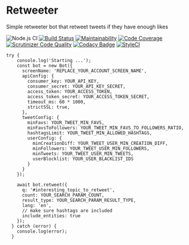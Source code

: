 # Retweeter
Simple retweeter bot that retweet tweets if they have enough likes

![Node.js CI](https://github.com/iranianpep/retweeter/workflows/Node.js%20CI/badge.svg)
[![Build Status](https://scrutinizer-ci.com/g/iranianpep/retweeter/badges/build.png?b=main)](https://scrutinizer-ci.com/g/iranianpep/retweeter/build-status/main)
[![Maintainability](https://api.codeclimate.com/v1/badges/009464f86e33fae8df85/maintainability)](https://codeclimate.com/github/iranianpep/retweeter/maintainability)
[![Code Coverage](https://scrutinizer-ci.com/g/iranianpep/retweeter/badges/coverage.png?b=main)](https://scrutinizer-ci.com/g/iranianpep/retweeter/?branch=main)
[![Scrutinizer Code Quality](https://scrutinizer-ci.com/g/iranianpep/retweeter/badges/quality-score.png?b=main)](https://scrutinizer-ci.com/g/iranianpep/retweeter/?branch=main)
[![Codacy Badge](https://app.codacy.com/project/badge/Grade/1d42b9f44b3b4dbdb73571cbee26a6d8)](https://www.codacy.com/gh/iranianpep/retweeter/dashboard?utm_source=github.com&amp;utm_medium=referral&amp;utm_content=iranianpep/retweeter&amp;utm_campaign=Badge_Grade)
[![StyleCI](https://styleci.io/repos/321806345/shield?branch=main)](https://styleci.io/repos/321806345)

```
try {
    console.log('Starting ...');
    const bot = new Bot({
      screenName: 'REPLACE_YOUR_ACCOUNT_SCREEN_NAME',
      apiConfig: {
        consumer_key: YOUR_API_KEY,
        consumer_secret: YOUR_API_KEY_SECRET,
        access_token: YOUR_ACCESS_TOKEN,
        access_token_secret: YOUR_ACCESS_TOKEN_SECRET,
        timeout_ms: 60 * 1000,
        strictSSL: true,
      },
      tweetConfig: {
        minFavs: YOUR_TWEET_MIN_FAVS,
        minFavsToFollowers: YOUR_TWEET_MIN_FAVS_TO_FOLLOWERS_RATIO,
        hashtagsLimit: YOUR_TWEET_MIN_ALLOWED_HASHTAGS,
        userConfig: {
          minCreationDiff: YOUR_TWEET_USER_MIN_CREATION_DIFF,
          minFollowers: YOUR_TWEET_USER_MIN_FOLLOWERS,
          minTweets: YOUR_TWEET_USER_MIN_TWEETS,
          userBlocklist: YOUR_USER_BLACKLIST_IDS
        }
      }
    });

    await bot.retweet({
      q: '#interesting_topic_to_retweet',
      count: YOUR_SEARCH_PARAM_COUNT,
      result_type: YOUR_SEARCH_PARAM_RESULT_TYPE,
      lang: 'en',
      // make sure hashtags are included
      include_entities: true
    });
  } catch (error) {
    console.log(error);
  }
```